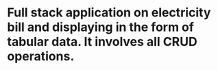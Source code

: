 # Full stack application on electricity bill and displaying in the form of tabular data. It involves all CRUD operations.
